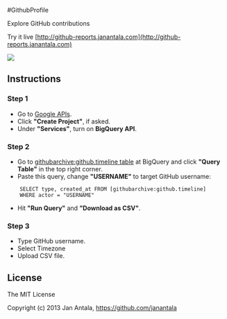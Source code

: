 #GithubProfile

Explore GitHub contributions

Try it live [http://github-reports.janantala.com](http://github-reports.janantala.com)

<img src="https://raw.github.com/janantala/github-profile/develop/dashboard/app/images/contributions.png" />

## Instructions

### Step 1
- Go to [Google APIs](https://code.google.com/apis/console/). 
- Click **"Create Project"**, if asked. 
- Under **"Services"**, turn on **BigQuery API**.

### Step 2
- Go to [githubarchive:github.timeline table](https://bigquery.cloud.google.com/table/githubarchive:github.timeline) at BigQuery and click **"Query Table"** in the top right corner.
- Paste this query, change **"USERNAME"** to target GitHub username:

```
    SELECT type, created_at FROM [githubarchive:github.timeline]
    WHERE actor = "USERNAME"
```

- Hit **"Run Query"** and **"Download as CSV"**.

### Step 3
- Type GitHub username.
- Select Timezone
- Upload CSV file.

## License

The MIT License

Copyright (c) 2013 Jan Antala, https://github.com/janantala
